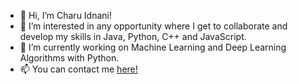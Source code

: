 - 👋 Hi, I’m Charu Idnani!
- 👀 I’m interested in any opportunity where I get to collaborate and develop my skills in Java, Python, C++ and JavaScript.
- 🌱 I’m currently working on Machine Learning and Deep Learning Algorithms with Python.
- 📫 You can contact me <a href="mailto:cidnani1001@gmail.com"> here! </a>

